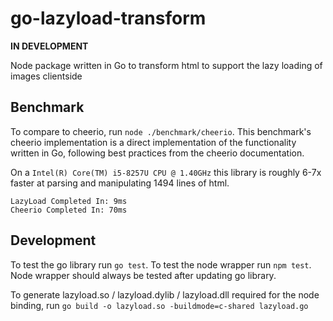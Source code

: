 # go-lazyload-transform

**IN DEVELOPMENT**

Node package written in Go to transform html to support the lazy loading of images clientside

## Benchmark
To compare to cheerio, run `node ./benchmark/cheerio`. This benchmark's cheerio implementation is a direct implementation of the functionality written in Go, following best practices from the cheerio documentation.

On a `Intel(R) Core(TM) i5-8257U CPU @ 1.40GHz` this library is roughly 6-7x faster at parsing and manipulating 1494 lines of html.

```
LazyLoad Completed In: 9ms
Cheerio Completed In: 70ms
```

## Development
To test the go library run `go test`.
To test the node wrapper run `npm test`. Node wrapper should always be tested after updating go library.

To generate lazyload.so / lazyload.dylib / lazyload.dll required for the node binding, run `go build -o lazyload.so -buildmode=c-shared lazyload.go`
